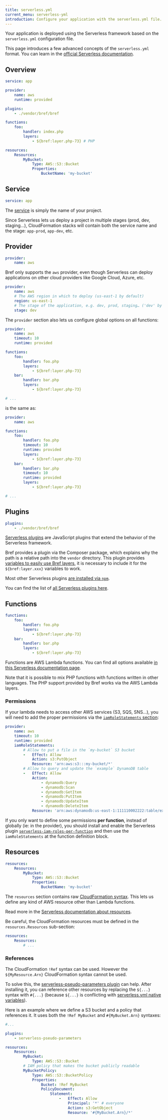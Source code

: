 ```yaml
---
title: serverless.yml
current_menu: serverless-yml
introduction: Configure your application with the serverless.yml file.
---
```


Your application is deployed using the Serverless framework based on the `serverless.yml` configuration file.

This page introduces a few advanced concepts of the `serverless.yml` format. You can learn in the [official Serverless documentation](https://serverless.com/framework/docs/providers/aws/).

## Overview

```yaml
service: app

provider:
    name: aws
    runtime: provided

plugins:
    - ./vendor/bref/bref

functions:
    foo:
        handler: index.php
        layers:
            - ${bref:layer.php-73} # PHP

resources:
    Resources:
        MyBucket:
            Type: AWS::S3::Bucket
            Properties:
                BucketName: 'my-bucket'
```

## Service

```yaml
service: app
```

The [service](https://serverless.com/framework/docs/providers/aws/guide/services/) is simply the name of your project.

Since Serverless lets us deploy a project in multiple stages (prod, dev, staging…), CloudFormation stacks will contain both the service name and the stage: `app-prod`, `app-dev`, etc.

## Provider

```yaml
provider:
    name: aws
```

Bref only supports the `aws` provider, even though Serverless can deploy applications on other cloud providers like Google Cloud, Azure, etc.

```yaml
provider:
    name: aws
    # The AWS region in which to deploy (us-east-1 by default)
    region: us-east-1
    # The stage of the application, e.g. dev, prod, staging… ('dev' by default)
    stage: dev
```

The `provider` section also lets us configure global options on all functions:

```yaml
provider:
    name: aws
    timeout: 10
    runtime: provided

functions:
    foo:
        handler: foo.php
        layers:
            - ${bref:layer.php-73}
    bar:
        handler: bar.php
        layers:
            - ${bref:layer.php-73}

# ...
```

is the same as:

```yaml
provider:
    name: aws

functions:
    foo:
        handler: foo.php
        timeout: 10
        runtime: provided
        layers:
            - ${bref:layer.php-73}
    bar:
        handler: bar.php
        timeout: 10
        runtime: provided
        layers:
            - ${bref:layer.php-73}

# ...
```

## Plugins

```yaml
plugins:
    - ./vendor/bref/bref
```

[Serverless plugins](https://serverless.com/framework/docs/providers/aws/guide/plugins/) are JavaScript plugins that extend the behavior of the Serverless framework.

Bref provides a plugin via the Composer package, which explains why the path is a relative path into the `vendor` directory. This plugin provides [variables to easily use Bref layers](../runtimes/#usage), it is necessary to include it for the `${bref:layer.xxx}` variables to work.

Most other Serverless plugins [are installed via `npm`](https://serverless.com/framework/docs/providers/aws/guide/plugins/).

You can find the list of [all Serverless plugins here](https://serverless.com/plugins/).

## Functions

```yaml
functions:
    foo:
        handler: foo.php
        layers:
            - ${bref:layer.php-73}
    bar:
        handler: bar.php
        layers:
            - ${bref:layer.php-73}
```

Functions are AWS Lambda functions. You can find all options available [in this Serverless documentation page](https://serverless.com/framework/docs/providers/aws/guide/functions/).

Note that it is possible to mix PHP functions with functions written in other languages. The PHP support provided by Bref works via the AWS Lambda layers.

### Permissions

If your lambda needs to access other AWS services (S3, SQS, SNS…), you will need to add the proper permissions via the [`iamRoleStatements` section](https://serverless.com/framework/docs/providers/aws/guide/functions#permissions):

```yaml
provider:
    name: aws
    timeout: 10
    runtime: provided
    iamRoleStatements:
        # Allow to put a file in the `my-bucket` S3 bucket
        -   Effect: Allow
            Action: s3:PutObject
            Resource: 'arn:aws:s3:::my-bucket/*'
        # Allow to query and update the `example` DynamoDB table
        -   Effect: Allow
            Action:
                - dynamodb:Query
                - dynamodb:Scan
                - dynamodb:GetItem
                - dynamodb:PutItem
                - dynamodb:UpdateItem
                - dynamodb:DeleteItem
            Resource: 'arn:aws:dynamodb:us-east-1:111110002222:table/example'
```

If you only want to define some permissions **per function**, instead of globally (ie: in the provider), you should install and enable the Serverless plugin [`serverless-iam-roles-per-function`](https://github.com/functionalone/serverless-iam-roles-per-function) and then use the `iamRoleStatements` at the function definition block.

## Resources

```yaml
resources:
    Resources:
        MyBucket:
            Type: AWS::S3::Bucket
            Properties:
                BucketName: 'my-bucket'
```

The `resources` section contains raw [CloudFormation syntax](https://docs.aws.amazon.com/AWSCloudFormation/latest/UserGuide/template-reference.html). This lets us define any kind of AWS resource other than Lambda functions.

Read more in the [Serverless documentation about resources](https://serverless.com/framework/docs/providers/aws/guide/resources/).

Be careful, the CloudFormation resources must be defined in the `resources.Resources` sub-section:

```yaml
resources:
    Resources:
        # ...
```

### References

The CloudFormation `!Ref` syntax can be used. However the `${MyResource.Arn}` CloudFormation syntax cannot be used.

To solve this, the [serverless-pseudo-parameters plugin](https://github.com/svdgraaf/serverless-pseudo-parameters) can help. After installing it, you can reference other resources by replacing the `${...}` syntax with `#{...}` (because `${...}` is conflicting with [serverless.yml native variables](https://serverless.com/framework/docs/providers/aws/guide/variables/)).

Here is an example where we define a S3 bucket and a policy that references it. It uses both the `!Ref MyBucket` and `#{MyBucket.Arn}` syntaxes:

```yaml
#...

plugins:
    - serverless-pseudo-parameters

resources:
    Resources:
        MyBucket:
            Type: AWS::S3::Bucket
        # IAM policy that makes the bucket publicly readable
        MyBucketPolicy:
            Type: AWS::S3::BucketPolicy
            Properties:
                Bucket: !Ref MyBucket
                PolicyDocument:
                    Statement:
                        -   Effect: Allow
                            Principal: '*' # everyone
                            Action: s3:GetObject
                            Resource: '#{MyBucket.Arn}/*'
```
